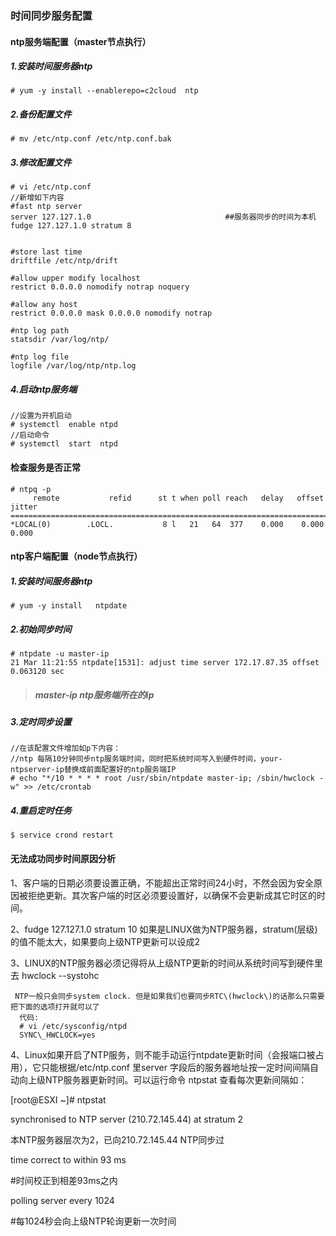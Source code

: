 ### 时间同步服务配置

#### **ntp服务端配置（master节点执行）**

##### 1.安装时间服务器ntp

```
# yum -y install --enablerepo=c2cloud  ntp
```

##### 2.备份配置文件

```
# mv /etc/ntp.conf /etc/ntp.conf.bak
```

##### 3.修改配置文件

```
# vi /etc/ntp.conf
//新增如下内容
#fast ntp server
server 127.127.1.0                              ##服务器同步的时间为本机
fudge 127.127.1.0 stratum 8


#store last time
driftfile /etc/ntp/drift

#allow upper modify localhost
restrict 0.0.0.0 nomodify notrap noquery

#allow any host
restrict 0.0.0.0 mask 0.0.0.0 nomodify notrap

#ntp log path
statsdir /var/log/ntp/

#ntp log file
logfile /var/log/ntp/ntp.log
```

##### 4.启动ntp服务端

```
//设置为开机启动
# systemctl  enable ntpd
//启动命令
# systemctl  start  ntpd
```

#### 检查服务是否正常

```
# ntpq -p
     remote           refid      st t when poll reach   delay   offset  jitter
==============================================================================
*LOCAL(0)        .LOCL.           8 l   21   64  377    0.000    0.000   0.000
```

#### **ntp客户端配置（node节点执行）**

##### 1.安装时间服务器ntp

```
# yum -y install   ntpdate
```

##### 2.初始同步时间

```
# ntpdate -u master-ip
21 Mar 11:21:55 ntpdate[1531]: adjust time server 172.17.87.35 offset 0.063120 sec
```

> ##### master-ip ntp服务端所在的ip

##### 3.定时同步设置

```
//在该配置文件增加如p下内容：
//ntp 每隔10分钟同步ntp服务端时间，同时把系统时间写入到硬件时间，your-ntpserver-ip替换成前面配置好的ntp服务端IP
# echo "*/10 * * * * root /usr/sbin/ntpdate master-ip; /sbin/hwclock -w" >> /etc/crontab
```

##### 4.重启定时任务

`$ service crond restart`

#### **无法成功同步时间原因分析**

1、客户端的日期必须要设置正确，不能超出正常时间24小时，不然会因为安全原因被拒绝更新。其次客户端的时区必须要设置好，以确保不会更新成其它时区的时间。

2、fudge 127.127.1.0 stratum 10 如果是LINUX做为NTP服务器，stratum\(层级\)的值不能太大，如果要向上级NTP更新可以设成2

3、LINUX的NTP服务器必须记得将从上级NTP更新的时间从系统时间写到硬件里去 hwclock --systohc

```
 NTP一般只会同步system clock. 但是如果我们也要同步RTC\(hwclock\)的话那么只需要把下面的选项打开就可以了
  代码:
  # vi /etc/sysconfig/ntpd
  SYNC\_HWCLOCK=yes
```

4、Linux如果开启了NTP服务，则不能手动运行ntpdate更新时间（会报端口被占用），它只能根据/etc/ntp.conf 里server 字段后的服务器地址按一定时间间隔自动向上级NTP服务器更新时间。可以运行命令 ntpstat 查看每次更新间隔如：

\[root@ESXI ~\]\# ntpstat

synchronised to NTP server \(210.72.145.44\) at stratum 2

本NTP服务器层次为2，已向210.72.145.44 NTP同步过

time correct to within 93 ms

\#时间校正到相差93ms之内

polling server every 1024

\#每1024秒会向上级NTP轮询更新一次时间

